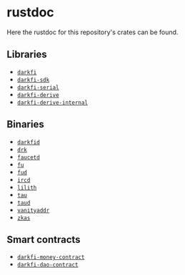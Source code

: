 rustdoc
=======

Here the rustdoc for this repository's crates can be found.

## Libraries

* [`darkfi`](darkfi/index.html)
* [`darkfi-sdk`](darkfi_sdk/index.html)
* [`darkfi-serial`](darkfi_serial/index.html)
* [`darkfi-derive`](darkfi_derive/index.html)
* [`darkfi-derive-internal`](darkfi_derive_internal/index.html)

## Binaries

* [`darkfid`](darkfid/index.html)
* [`drk`](drk/index.html)
* [`faucetd`](faucetd/index.html)
* [`fu`](fu/index.html)
* [`fud`](fud/index.html)
* [`ircd`](ircd/index.html)
* [`lilith`](lilith/index.html)
* [`tau`](tau/index.html)
* [`taud`](taud/index.html)
* [`vanityaddr`](vanityaddr/index.html)
* [`zkas`](zkas/index.html)

## Smart contracts

* [`darkfi-money-contract`](darkfi_money_contract/index.html)
* [`darkfi-dao-contract`](darkfi_dao_contract/index.html)
